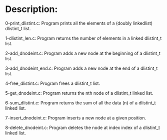 # Description:

0-print_dlistint.c: Program prints all the elements of a (doubly linkedlist) dlistint_t list.

1-dlistint_len.c: Program returns the number of elements in a linked dlistint_t list.

2-add_dnodeint.c: Program adds a new node at the beginning of a dlistint_t list.

3-add_dnodeint_end.c: Program adds a new node at the end of a dlistint_t list.

4-free_dlistint.c: Program frees a dlistint_t list.

5-get_dnodeint.c: Program returns the nth node of a dlistint_t linked list.

6-sum_dlistint.c: Program returns the sum of all the data (n) of a dlistint_t linked list.

7-insert_dnodeint.c: Program inserts a new node at a given position.

8-delete_dnodeint.c: Program deletes the node at index index of a dlistint_t linked list.

